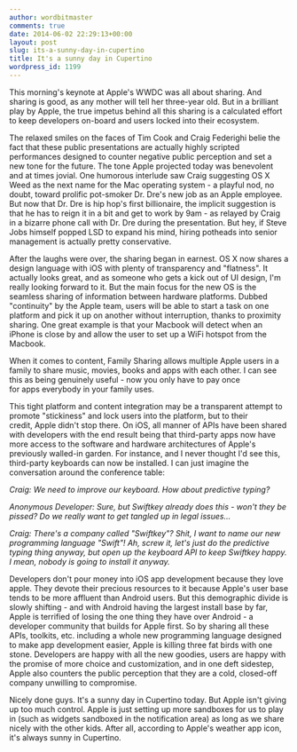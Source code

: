 ```yaml
---
author: wordbitmaster
comments: true
date: 2014-06-02 22:29:13+00:00
layout: post
slug: its-a-sunny-day-in-cupertino
title: It's a sunny day in Cupertino
wordpress_id: 1199
---
```


This morning's keynote at Apple's WWDC was all about sharing. And sharing is good, as any mother will tell her three-year old. But in a brilliant play by Apple, the true impetus behind all this sharing is a calculated effort to keep developers on-board and users locked into their ecosystem.

The relaxed smiles on the faces of Tim Cook and Craig Federighi belie the fact that these public presentations are actually highly scripted performances designed to counter negative public perception and set a new tone for the future. The tone Apple projected today was benevolent and at times jovial. One humorous interlude saw Craig suggesting OS X Weed as the next name for the Mac operating system - a playful nod, no doubt, toward prolific pot-smoker Dr. Dre's new job as an Apple employee. But now that Dr. Dre is hip hop's first billionaire, the implicit suggestion is that he has to reign it in a bit and get to work by 9am - as relayed by Craig in a bizarre phone call with Dr. Dre during the presentation. But hey, if Steve Jobs himself popped LSD to expand his mind, hiring potheads into senior management is actually pretty conservative.

After the laughs were over, the sharing began in earnest. OS X now shares a design language with iOS with plenty of transparency and "flatness". It actually looks great, and as someone who gets a kick out of UI design, I'm really looking forward to it. But the main focus for the new OS is the seamless sharing of information between hardware platforms. Dubbed "continuity" by the Apple team, users will be able to start a task on one platform and pick it up on another without interruption, thanks to proximity sharing. One great example is that your Macbook will detect when an iPhone is close by and allow the user to set up a WiFi hotspot from the Macbook.

When it comes to content, Family Sharing allows multiple Apple users in a family to share music, movies, books and apps with each other. I can see this as being genuinely useful - now you only have to pay once for apps everybody in your family uses.

This tight platform and content integration may be a transparent attempt to promote "stickiness" and lock users into the platform, but to their credit, Apple didn't stop there. On iOS, all manner of APIs have been shared with developers with the end result being that third-party apps now have more access to the software and hardware architectures of Apple's previously walled-in garden. For instance, and I never thought I'd see this, third-party keyboards can now be installed. I can just imagine the conversation around the conference table:

_Craig: We need to improve our keyboard. How about predictive typing?_

_Anonymous Developer: Sure, but Swiftkey already does this - won't they be pissed? Do we really want to get tangled up in legal issues..._

_Craig: There's a company called "Swiftkey"? Shit, I want to name our new programming language "Swift"! Ah, screw it, let's just do the predictive typing thing anyway, but open up the keyboard API to keep Swiftkey happy. I mean, nobody is going to install it anyway._

Developers don't pour money into iOS app development because they love apple. They devote their precious resources to it because Apple's user base tends to be more affluent than Android users. But this demographic divide is slowly shifting - and with Android having the largest install base by far, Apple is terrified of losing the one thing they have over Android - a developer community that builds for Apple first. So by sharing all these APIs, toolkits, etc. including a whole new programming language designed to make app development easier, Apple is killing three fat birds with one stone. Developers are happy with all the new goodies, users are happy with the promise of more choice and customization, and in one deft sidestep, Apple also counters the public perception that they are a cold, closed-off company unwilling to compromise.

Nicely done guys. It's a sunny day in Cupertino today. But Apple isn't giving up too much control. Apple is just setting up more sandboxes for us to play in (such as widgets sandboxed in the notification area) as long as we share nicely with the other kids. After all, according to Apple's weather app icon, it's always sunny in Cupertino.
